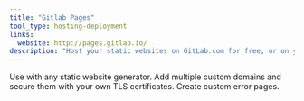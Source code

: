 ```yaml
---
title: "Gitlab Pages"
tool_type: hosting-deployment
links:
  website: http://pages.gitlab.io/
description: "Host your static websites on GitLab.com for free, or on your own GitLab EE instance."
---
```

Use with any static website generator. Add multiple custom domains and secure them with your own TLS certificates. Create custom error pages.
